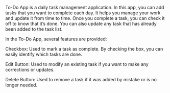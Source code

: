 To-Do App is a daily task management application. In this app, you can add tasks that you want to complete each day. It helps you manage your work and update it from time to time. Once you complete a task, you can check it off to know that it’s done. You can also update any task that has already been added to the task list.


In the To-Do App, several features are provided:

Checkbox: Used to mark a task as complete. By checking the box, you can easily identify which tasks are done.

Edit Button: Used to modify an existing task if you want to make any corrections or updates.

Delete Button: Used to remove a task if it was added by mistake or is no longer needed.
